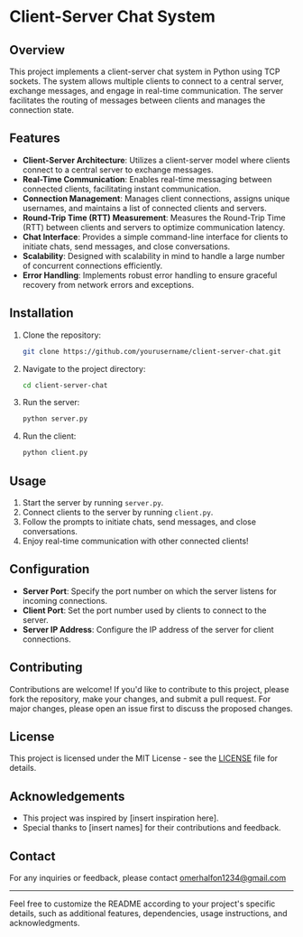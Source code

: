 
# Client-Server Chat System

## Overview

This project implements a client-server chat system in Python using TCP sockets. The system allows multiple clients to connect to a central server, exchange messages, and engage in real-time communication. The server facilitates the routing of messages between clients and manages the connection state.

## Features

- **Client-Server Architecture**: Utilizes a client-server model where clients connect to a central server to exchange messages.
- **Real-Time Communication**: Enables real-time messaging between connected clients, facilitating instant communication.
- **Connection Management**: Manages client connections, assigns unique usernames, and maintains a list of connected clients and servers.
- **Round-Trip Time (RTT) Measurement**: Measures the Round-Trip Time (RTT) between clients and servers to optimize communication latency.
- **Chat Interface**: Provides a simple command-line interface for clients to initiate chats, send messages, and close conversations.
- **Scalability**: Designed with scalability in mind to handle a large number of concurrent connections efficiently.
- **Error Handling**: Implements robust error handling to ensure graceful recovery from network errors and exceptions.

## Installation

1. Clone the repository:

   ```bash
   git clone https://github.com/yourusername/client-server-chat.git
   ```

2. Navigate to the project directory:

   ```bash
   cd client-server-chat
   ```

3. Run the server:

   ```bash
   python server.py
   ```

4. Run the client:

   ```bash
   python client.py
   ```

## Usage

1. Start the server by running `server.py`.
2. Connect clients to the server by running `client.py`.
3. Follow the prompts to initiate chats, send messages, and close conversations.
4. Enjoy real-time communication with other connected clients!

## Configuration

- **Server Port**: Specify the port number on which the server listens for incoming connections.
- **Client Port**: Set the port number used by clients to connect to the server.
- **Server IP Address**: Configure the IP address of the server for client connections.

## Contributing

Contributions are welcome! If you'd like to contribute to this project, please fork the repository, make your changes, and submit a pull request. For major changes, please open an issue first to discuss the proposed changes.

## License

This project is licensed under the MIT License - see the [LICENSE](LICENSE) file for details.

## Acknowledgements

- This project was inspired by [insert inspiration here].
- Special thanks to [insert names] for their contributions and feedback.

## Contact

For any inquiries or feedback, please contact omerhalfon1234@gmail.com

---

Feel free to customize the README according to your project's specific details, such as additional features, dependencies, usage instructions, and acknowledgments.
